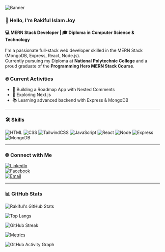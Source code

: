 ![Banner](./banner.png)

### 👋 Hello, I'm Rakiful Islam Joy  
#### 💻 MERN Stack Developer | 🎓 Diploma in Computer Science & Technology

I'm a passionate full-stack web developer skilled in the MERN Stack (MongoDB, Express, React, Node.js).  
Currently pursuing my Diploma at **National Polytechnic College** and a proud graduate of the **Programming Hero MERN Stack Course**.

### 🔥 Current Activities
- 🚀 Building a Roadmap App with Nested Comments
- 🌱 Exploring Next.js
- 📚 Learning advanced backend with Express & MongoDB

---

### 🛠️ Skills

![HTML](https://img.shields.io/badge/HTML-E34F26?style=for-the-badge&logo=html5&logoColor=white)
![CSS](https://img.shields.io/badge/CSS-1572B6?style=for-the-badge&logo=css3&logoColor=white)
![TailwindCSS](https://img.shields.io/badge/Tailwind_CSS-38B2AC?style=for-the-badge&logo=tailwind-css&logoColor=white)
![JavaScript](https://img.shields.io/badge/JavaScript-F7DF1E?style=for-the-badge&logo=javascript&logoColor=black)
![React](https://img.shields.io/badge/React-61DAFB?style=for-the-badge&logo=react&logoColor=black)
![Node](https://img.shields.io/badge/Node.js-339933?style=for-the-badge&logo=nodedotjs&logoColor=white)
![Express](https://img.shields.io/badge/Express.js-000000?style=for-the-badge&logo=express&logoColor=white)
![MongoDB](https://img.shields.io/badge/MongoDB-47A248?style=for-the-badge&logo=mongodb&logoColor=white)


---

### 🌐 Connect with Me

[![LinkedIn](https://img.shields.io/badge/LinkedIn-0A66C2?style=for-the-badge&logo=linkedin&logoColor=white)](https://linkedin.com/in/your-link)  
[![Facebook](https://img.shields.io/badge/Facebook-1877F2?style=for-the-badge&logo=facebook&logoColor=white)](https://facebook.com/mdrakif143)  
[![Email](https://img.shields.io/badge/Gmail-D14836?style=for-the-badge&logo=gmail&logoColor=white)](mailto:rakifulislamjoy@gmail.com)

---

### 📊 GitHub Stats

![Rakiful's GitHub Stats](https://github-readme-stats.vercel.app/api?username=Rakiful&show_icons=true&theme=radical)

![Top Langs](https://github-readme-stats.vercel.app/api/top-langs/?username=Rakiful&layout=compact&theme=radical)

![GitHub Streak](https://streak-stats.demolab.com?user=Rakiful&theme=radical&border_radius=5)

![Metrics](https://github-metrics.vercel.app/api?username=Rakiful&theme=radical)

![GitHub Activity Graph](https://github-readme-activity-graph.vercel.app/graph?username=Rakiful&theme=react-dark&hide_border=true)

